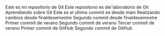 Este es mi repositorio de Git
Este repositorio es del laboratorio de Git
Aprendiendo sobre Git
Este es el ultimo commit es desde main
Realizando cambios desde finaldesemestre
Segundo commit desde finaldesemestre
Primer commit de verano
Segundo commit de verano
Tercer commit de verano
Primer commit de GitHub
Segundo commit de GitHub
